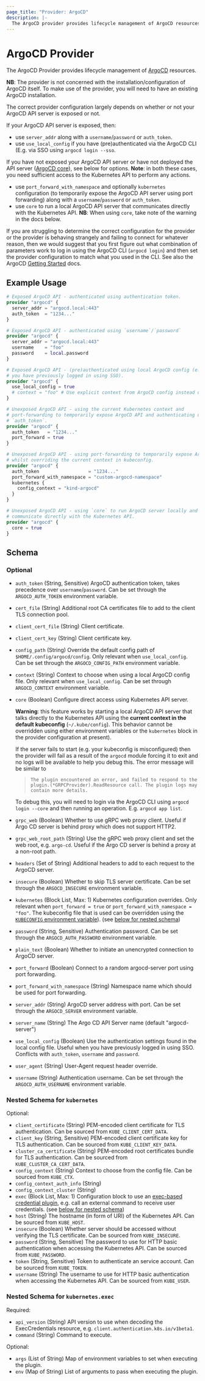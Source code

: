 ```yaml
---
page_title: "Provider: ArgoCD"
description: |-
  The ArgoCD provider provides lifecycle management of ArgoCD resources.
---
```


# ArgoCD Provider

The ArgoCD Provider provides lifecycle management of
[ArgoCD](https://argo-cd.readthedocs.io/en/stable/) resources.

**NB**: The provider is not concerned with the installation/configuration of
ArgoCD itself. To make use of the provider, you will need to have an existing
ArgoCD installation.

The correct provider configuration largely depends on whether or not your 
ArgoCD API server is exposed or not.

If your ArgoCD API server is exposed, then:
- use `server_addr` along with a `username`/`password` or `auth_token`. 
- use `use_local_config` if you have (pre)authenticated via the ArgoCD CLI (E.g.
  via SSO using `argocd login --sso`.

If you have not exposed your ArgoCD API server or have not deployed the API
server ([ArgoCD
core](https://argo-cd.readthedocs.io/en/stable/operator-manual/installation/#core)),
see below for options. **Note**: in both these cases, you need sufficient access
to the Kubernetes API to perform any actions.
- use `port_forward_with_namespace` and optionally `kubernetes` configuration
  (to temporarily expose the ArgoCD API server using port forwarding) along with
  a `username`/`password` or `auth_token`.
- use `core` to run a local ArgoCD API server that communicates directly with
  the Kubernetes API. **NB**: When using `core`, take note of the warning in 
  the docs below.

If you are struggling to determine the correct configuration for the provider or
the provider is behaving strangely and failing to connect for whatever reason,
then we would suggest that you first figure out what combination of parameters
work to log in using the ArgoCD CLI (`argocd login`) and then set the provider
configuration to match what you used in the CLI. See also the ArgoCD [Getting
Started](https://argo-cd.readthedocs.io/en/stable/getting_started/#3-access-the-argo-cd-api-server)
docs.

## Example Usage

```terraform
# Exposed ArgoCD API - authenticated using authentication token.
provider "argocd" {
  server_addr = "argocd.local:443"
  auth_token  = "1234..."
}

# Exposed ArgoCD API - authenticated using `username`/`password`
provider "argocd" {
  server_addr = "argocd.local:443"
  username    = "foo"
  password    = local.password
}

# Exposed ArgoCD API - (pre)authenticated using local ArgoCD config (e.g. when
# you have previously logged in using SSO).
provider "argocd" {
  use_local_config = true
  # context = "foo" # Use explicit context from ArgoCD config instead of `current-context`.
}

# Unexposed ArgoCD API - using the current Kubernetes context and
# port-forwarding to temporarily expose ArgoCD API and authenticating using
# `auth_token`.
provider "argocd" {
  auth_token   = "1234..."
  port_forward = true
}

# Unexposed ArgoCD API - using port-forwarding to temporarily expose ArgoCD API
# whilst overriding the current context in kubeconfig.
provider "argocd" {
  auth_token                  = "1234..."
  port_forward_with_namespace = "custom-argocd-namespace"
  kubernetes {
    config_context = "kind-argocd"
  }
}

# Unexposed ArgoCD API - using `core` to run ArgoCD server locally and
# communicate directly with the Kubernetes API.
provider "argocd" {
  core = true
}
```

<!-- schema generated by tfplugindocs -->
## Schema

### Optional

- `auth_token` (String, Sensitive) ArgoCD authentication token, takes precedence over `username`/`password`. Can be set through the `ARGOCD_AUTH_TOKEN` environment variable.
- `cert_file` (String) Additional root CA certificates file to add to the client TLS connection pool.
- `client_cert_file` (String) Client certificate.
- `client_cert_key` (String) Client certificate key.
- `config_path` (String) Override the default config path of `$HOME/.config/argocd/config`. Only relevant when `use_local_config`. Can be set through the `ARGOCD_CONFIG_PATH` environment variable.
- `context` (String) Context to choose when using a local ArgoCD config file. Only relevant when `use_local_config`. Can be set through `ARGOCD_CONTEXT` environment variable.
- `core` (Boolean) Configure direct access using Kubernetes API server.

  **Warning**: this feature works by starting a local ArgoCD API server that talks directly to the Kubernetes API using the **current context in the default kubeconfig** (`~/.kube/config`). This behavior cannot be overridden using either environment variables or the `kubernetes` block in the provider configuration at present).

  If the server fails to start (e.g. your kubeconfig is misconfigured) then the provider will fail as a result of the `argocd` module forcing it to exit and no logs will be available to help you debug this. The error message will be similar to
  > `The plugin encountered an error, and failed to respond to the plugin.(*GRPCProvider).ReadResource call. The plugin logs may contain more details.`

  To debug this, you will need to login via the ArgoCD CLI using `argocd login --core` and then running an operation. E.g. `argocd app list`.
- `grpc_web` (Boolean) Whether to use gRPC web proxy client. Useful if Argo CD server is behind proxy which does not support HTTP2.
- `grpc_web_root_path` (String) Use the gRPC web proxy client and set the web root, e.g. `argo-cd`. Useful if the Argo CD server is behind a proxy at a non-root path.
- `headers` (Set of String) Additional headers to add to each request to the ArgoCD server.
- `insecure` (Boolean) Whether to skip TLS server certificate. Can be set through the `ARGOCD_INSECURE` environment variable.
- `kubernetes` (Block List, Max: 1) Kubernetes configuration overrides.  Only relevant when `port_forward = true` or `port_forward_with_namespace = "foo"`. The kubeconfig file that is used can be overridden using the [`KUBECONFIG` environment variable](https://kubernetes.io/docs/concepts/configuration/organize-cluster-access-kubeconfig/#the-kubeconfig-environment-variable)). (see [below for nested schema](#nestedblock--kubernetes))
- `password` (String, Sensitive) Authentication password. Can be set through the `ARGOCD_AUTH_PASSWORD` environment variable.
- `plain_text` (Boolean) Whether to initiate an unencrypted connection to ArgoCD server.
- `port_forward` (Boolean) Connect to a random argocd-server port using port forwarding.
- `port_forward_with_namespace` (String) Namespace name which should be used for port forwarding.
- `server_addr` (String) ArgoCD server address with port. Can be set through the `ARGOCD_SERVER` environment variable.
- `server_name` (String) The Argo CD API Server name (default "argocd-server")
- `use_local_config` (Boolean) Use the authentication settings found in the local config file. Useful when you have previously logged in using SSO. Conflicts with `auth_token`, `username` and `password`.
- `user_agent` (String) User-Agent request header override.
- `username` (String) Authentication username. Can be set through the `ARGOCD_AUTH_USERNAME` environment variable.

<a id="nestedblock--kubernetes"></a>
### Nested Schema for `kubernetes`

Optional:

- `client_certificate` (String) PEM-encoded client certificate for TLS authentication. Can be sourced from `KUBE_CLIENT_CERT_DATA`.
- `client_key` (String, Sensitive) PEM-encoded client certificate key for TLS authentication. Can be sourced from `KUBE_CLIENT_KEY_DATA`.
- `cluster_ca_certificate` (String) PEM-encoded root certificates bundle for TLS authentication. Can be sourced from `KUBE_CLUSTER_CA_CERT_DATA`.
- `config_context` (String) Context to choose from the config file. Can be sourced from `KUBE_CTX`.
- `config_context_auth_info` (String)
- `config_context_cluster` (String)
- `exec` (Block List, Max: 1) Configuration block to use an [exec-based credential plugin](https://kubernetes.io/docs/reference/access-authn-authz/authentication/#client-go-credential-plugins), e.g. call an external command to receive user credentials. (see [below for nested schema](#nestedblock--kubernetes--exec))
- `host` (String) The hostname (in form of URI) of the Kubernetes API. Can be sourced from `KUBE_HOST`.
- `insecure` (Boolean) Whether server should be accessed without verifying the TLS certificate. Can be sourced from `KUBE_INSECURE`.
- `password` (String, Sensitive) The password to use for HTTP basic authentication when accessing the Kubernetes API. Can be sourced from `KUBE_PASSWORD`.
- `token` (String, Sensitive) Token to authenticate an service account. Can be sourced from `KUBE_TOKEN`.
- `username` (String) The username to use for HTTP basic authentication when accessing the Kubernetes API. Can be sourced from `KUBE_USER`.

<a id="nestedblock--kubernetes--exec"></a>
### Nested Schema for `kubernetes.exec`

Required:

- `api_version` (String) API version to use when decoding the ExecCredentials resource, e.g. `client.authentication.k8s.io/v1beta1`.
- `command` (String) Command to execute.

Optional:

- `args` (List of String) Map of environment variables to set when executing the plugin.
- `env` (Map of String) List of arguments to pass when executing the plugin.